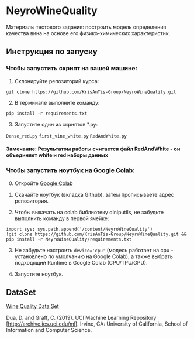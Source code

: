 # NeyroWineQuality
Материалы тестового задания: 
построить модель определения качества вина на основе его физико-химических характеристик.

## Инструкция по запуску
### Чтобы запустить скрипт на вашей машине:

1) Cклонируйте репозиторий курса:

`git clone https://github.com/KrisAnTis-Group/NeyroWineQuality.git`

2) В терминале выполните команду:

`pip install -r requirements.txt`

3) Запустите один из скриптов *.py:

`Dense_red.py`
`first_vine_white.py`
`RedAndWhite.py`

#### Замечание: Результатом работы считается файл RedAndWhite - он объединяет white и red наборы данных

### Чтобы запустить ноутбук на [Google Colab](https://colab.research.google.com):

0) Откройте [Google Colab](https://colab.research.google.com)

1) Скачайте ноутбук (вкладка Github), затем прописываете адрес репозитория.

2) Чтобы выкачать на colab библиотеку dlnlputils, не забудьте выполнить команду в первой ячейке:

```
import sys; sys.path.append('/content/NeyroWineQuality')
!git clone https://github.com/KrisAnTis-Group/NeyroWineQuality.git && pip install -r NeyroWineQuality/requirements.txt
```

3) Не забудьте настроить `device='cpu'` (модель работает на cpu - установлено по умолчанию на Google Colab), а также выбрать подходящий Runtime в Google Colab (CPU/TPU/GPU).

4) Запустите ноутбук.
## DataSet
[Wine Quality Data Set](https://archive.ics.uci.edu/ml/datasets/Wine+Quality)
  
Dua, D. and Graff, C. (2019). UCI Machine Learning Repository [http://archive.ics.uci.edu/ml]. Irvine, CA: University of California, School of Information and Computer Science.
